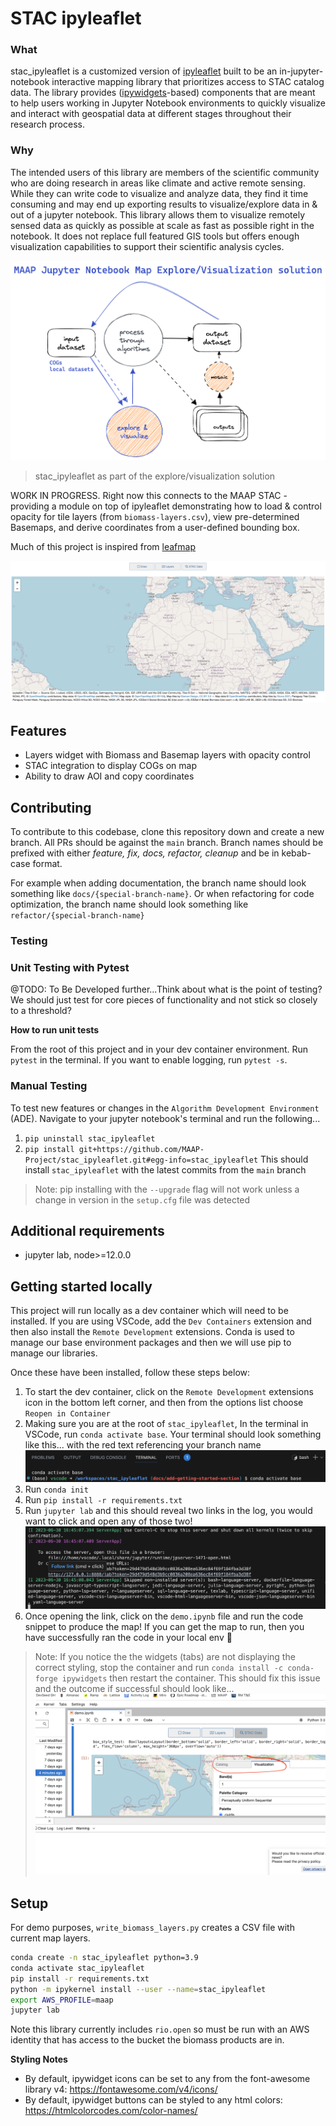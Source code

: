 # STAC ipyleaflet

### What
stac_ipyleaflet is a customized version of [ipyleaflet](https://ipyleaflet.readthedocs.io/en/latest/) built to be an in-jupyter-notebook interactive mapping library that prioritizes access to STAC catalog data. The library provides ([ipywidgets](https://ipywidgets.readthedocs.io/en/stable/)-based) components that are meant to help users working in Jupyter Notebook environments to quickly visualize and interact with geospatial data at different stages throughout their research process.

### Why
The intended users of this library are members of the scientific community who are doing research in areas like climate and active remote sensing. While they can write code to visualize and analyze data, they find it time consuming and may end up exporting results to visualize/explore data in & out of a jupyter notebook. This library allows them to visualize remotely sensed data as quickly as possible at scale as fast as possible right in the notebook. It does not replace full featured GIS tools but offers enough visualization capabilities to support their scientific analysis cycles.

![stac_ipyleaflet as part of the explore/visualization solution](/public/images/about-map-visualization-solution.png)
> stac_ipyleaflet as part of the explore/visualization solution

WORK IN PROGRESS. Right now this connects to the MAAP STAC - providing a module on top of ipyleaflet demonstrating how to load & control opacity for tile layers (from `biomass-layers.csv`), view pre-determined Basemaps, and derive coordinates from a user-defined bounding box.

Much of this project is inspired from [leafmap](https://leafmap.org/)

![Jupyter Lab ScreenShot](/public/images/jlab-screenshot.png)

## Features
* Layers widget with Biomass and Basemap layers with opacity control
* STAC integration to display COGs on map
* Ability to draw AOI and copy coordinates

## Contributing
To contribute to this codebase, clone this repository down and create a new branch. All PRs should be against the `main` branch. Branch names should be prefixed with either *feature, fix, docs, refactor, cleanup* and be in kebab-case format.

For example when adding documentation, the branch name should look something like `docs/{special-branch-name}`. Or when refactoring for code optimization, the branch name should look something like `refactor/{special-branch-name}`

### Testing
### Unit Testing with Pytest
@TODO: To Be Developed further...Think about what is the point of testing? We should just test for core pieces of functionality and not stick so closely to a threshold?

**How to run unit tests**

From the root of this project and in your dev container environment. Run `pytest` in the terminal. If you want to enable logging, run `pytest -s`. 

### Manual Testing
To test new features or changes in the `Algorithm Development Environment` (ADE). Navigate to your jupyter notebook's terminal and run the following...
1. `pip uninstall stac_ipyleaflet`
2. `pip install git+https://github.com/MAAP-Project/stac_ipyleaflet.git#egg-info=stac_ipyleaflet`
This should install `stac_ipyleaflet` with the latest commits from the `main` branch
> Note: pip installing with the `--upgrade` flag will not work unless a change in version in the `setup.cfg` file was detected

## Additional requirements

* jupyter lab, node>=12.0.0

## Getting started locally
This project will run locally as a dev container which will need to be installed. If you are using VSCode, add the `Dev Containers` extension and then also install the `Remote Development` extensions. Conda is used to manage our base environment packages and then we will use pip to manage our libraries.

Once these have been installed, follow these steps below:
1. To start the dev container, click on the `Remote Development` extensions icon in the bottom left corner, and then from the options list choose `Reopen in Container`
2. Making sure you are at the root of `stac_ipyleaflet`, In the terminal in VSCode, run `conda activate base`. Your terminal should look something like this... with the red text referencing your branch name
![](/public/images/getting-started-conda-activate.png)
3. Run `conda init`
4. Run `pip install -r requirements.txt`
5. Run `jupyter lab` and this should reveal two links in the log, you would want to click and open any of those two!
![](/public/images/getting-started-links.png)
6. Once opening the link, click on the `demo.ipynb` file and run the code snippet to produce the map! If you can get the map to run, then you have successfully ran the code in your local env :raised_hands:

> Note: If you notice the the widgets (tabs) are not displaying the correct styling, stop the container and run `conda install -c conda-forge ipywidgets` then restart the container. This should fix this issue and the outcome if successful should look like... ![](/public/images/getting-started-correct-tabs.png)

## Setup

For demo purposes, `write_biomass_layers.py` creates a CSV file with current map layers.
```sh
conda create -n stac_ipyleaflet python=3.9
conda activate stac_ipyleaflet
pip install -r requirements.txt
python -m ipykernel install --user --name=stac_ipyleaflet
export AWS_PROFILE=maap
jupyter lab
```

Note this library currently includes `rio.open` so must be run with an AWS identity that has access to the bucket the biomass products are in.

**Styling Notes**
- By default, ipywidget icons can be set to any from the font-awesome library v4: https://fontawesome.com/v4/icons/
- By default, ipywidget buttons can be styled to any html colors: https://htmlcolorcodes.com/color-names/
